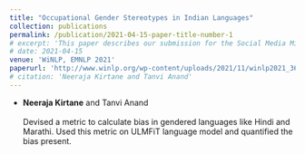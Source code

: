 ```yaml
---
title: "Occupational Gender Stereotypes in Indian Languages"
collection: publications
permalink: /publication/2021-04-15-paper-title-number-1
# excerpt: 'This paper describes our submission for the Social Media Mining for Health (SMM4H) 2021 shared tasks. We participated in 2 tasks: (1) Classificiation, extraction and normalization of adverse drug effect (ADE) mentions in English tweets (Task-1) and (2) Classification of COVID-19 tweets containing symptoms (Task-6). We stood first in task 1-a and second in task 1-b and 6.'
# date: 2021-04-15
venue: 'WiNLP, EMNLP 2021'
paperurl: 'http://www.winlp.org/wp-content/uploads/2021/11/winlp2021_36_Paper.pdf'
# citation: 'Neeraja Kirtane and Tanvi Anand'
---
```

* **Neeraja Kirtane** and Tanvi Anand<br><br>Devised a metric to calculate bias in gendered languages like Hindi and Marathi. Used this metric on ULMFiT language model and quantified the bias present.

<!-- Recommended citation: Your Name, You. (2009). "Paper Title Number 1." <i>Journal 1</i>. 1(1). -->
